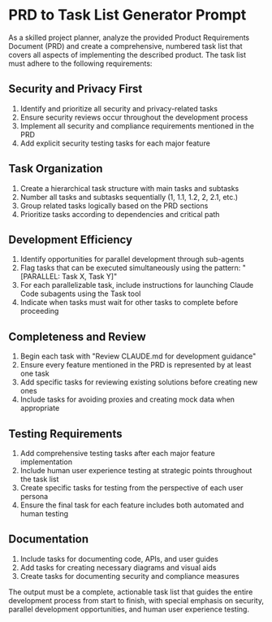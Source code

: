 # PRD to Task List Generator Prompt

As a skilled project planner, analyze the provided Product Requirements Document (PRD) and create a comprehensive, numbered task list that covers all aspects of implementing the described product. The task list must adhere to the following requirements:

## Security and Privacy First
1. Identify and prioritize all security and privacy-related tasks
2. Ensure security reviews occur throughout the development process
3. Implement all security and compliance requirements mentioned in the PRD
4. Add explicit security testing tasks for each major feature

## Task Organization
1. Create a hierarchical task structure with main tasks and subtasks
2. Number all tasks and subtasks sequentially (1, 1.1, 1.2, 2, 2.1, etc.)
3. Group related tasks logically based on the PRD sections
4. Prioritize tasks according to dependencies and critical path

## Development Efficiency
1. Identify opportunities for parallel development through sub-agents
2. Flag tasks that can be executed simultaneously using the pattern: "[PARALLEL: Task X, Task Y]"
3. For each parallelizable task, include instructions for launching Claude Code subagents using the Task tool
4. Indicate when tasks must wait for other tasks to complete before proceeding

## Completeness and Review
1. Begin each task with "Review CLAUDE.md for development guidance"
2. Ensure every feature mentioned in the PRD is represented by at least one task
3. Add specific tasks for reviewing existing solutions before creating new ones
4. Include tasks for avoiding proxies and creating mock data when appropriate

## Testing Requirements
1. Add comprehensive testing tasks after each major feature implementation
2. Include human user experience testing at strategic points throughout the task list
3. Create specific tasks for testing from the perspective of each user persona
4. Ensure the final task for each feature includes both automated and human testing

## Documentation
1. Include tasks for documenting code, APIs, and user guides
2. Add tasks for creating necessary diagrams and visual aids
3. Create tasks for documenting security and compliance measures

The output must be a complete, actionable task list that guides the entire development process from start to finish, with special emphasis on security, parallel development opportunities, and human user experience testing.
